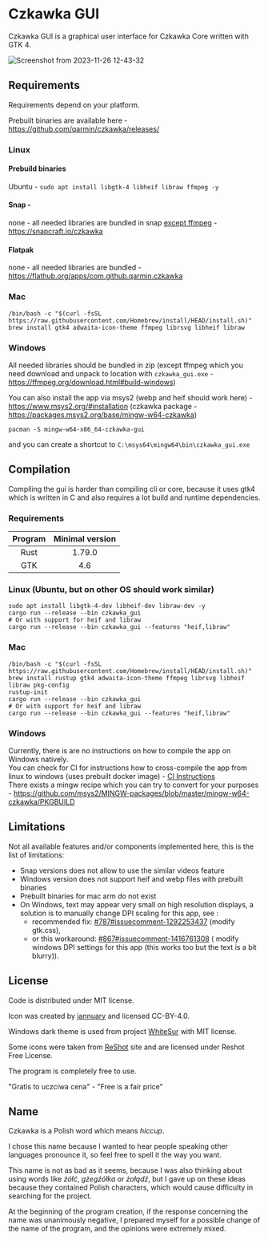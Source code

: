 # Czkawka GUI

Czkawka GUI is a graphical user interface for Czkawka Core written with GTK 4.

![Screenshot from 2023-11-26 12-43-32](https://github.com/qarmin/czkawka/assets/41945903/722ed490-0be1-4dac-bcfc-182a4d0787dc)

## Requirements

Requirements depend on your platform.

Prebuilt binaries are available here - https://github.com/qarmin/czkawka/releases/

### Linux

#### Prebuild binaries

Ubuntu - `sudo apt install libgtk-4 libheif libraw ffmpeg -y`

#### Snap -

none - all needed libraries are bundled in
snap [except ffmpeg](https://github.com/snapcrafters/ffmpeg/issues/73)  - https://snapcraft.io/czkawka

#### Flatpak

none - all needed libraries are bundled - https://flathub.org/apps/com.github.qarmin.czkawka

### Mac

```
/bin/bash -c "$(curl -fsSL https://raw.githubusercontent.com/Homebrew/install/HEAD/install.sh)"
brew install gtk4 adwaita-icon-theme ffmpeg librsvg libheif libraw
```

### Windows

All needed libraries should be bundled in zip (except ffmpeg which you need download and unpack to location
with `czkawka_gui.exe` - https://ffmpeg.org/download.html#build-windows)

You can also install the app via msys2 (webp and heif should work here) - https://www.msys2.org/#installation (czkawka
package - https://packages.msys2.org/base/mingw-w64-czkawka)

```
pacman -S mingw-w64-x86_64-czkawka-gui
```

and you can create a shortcut to `C:\msys64\mingw64\bin\czkawka_gui.exe`

## Compilation

Compiling the gui is harder than compiling cli or core, because it uses gtk4 which is written in C and also requires a
lot build and runtime dependencies.

### Requirements

| Program | Minimal version |
|:-------:|:---------------:|
|  Rust   |     1.79.0      |
|   GTK   |       4.6       |

### Linux (Ubuntu, but on other OS should work similar)

```shell
sudo apt install libgtk-4-dev libheif-dev libraw-dev -y
cargo run --release --bin czkawka_gui
# Or with support for heif and libraw
cargo run --release --bin czkawka_gui --features "heif,libraw"
```

### Mac

```shell
/bin/bash -c "$(curl -fsSL https://raw.githubusercontent.com/Homebrew/install/HEAD/install.sh)"
brew install rustup gtk4 adwaita-icon-theme ffmpeg librsvg libheif libraw pkg-config
rustup-init
cargo run --release --bin czkawka_gui
# Or with support for heif and libraw
cargo run --release --bin czkawka_gui --features "heif,libraw"
```

### Windows

Currently, there is are no instructions on how to compile the app on Windows natively.</br>
You can check for CI for instructions how to cross-compile the app from linux to windows (uses prebuilt docker
image) - [CI Instructions](../.github/workflows/windows.yml)</br>
There exists a mingw recipe which you can try to convert for your
purposes - https://github.com/msys2/MINGW-packages/blob/master/mingw-w64-czkawka/PKGBUILD

## Limitations

Not all available features and/or components implemented here, this is the list of limitations:

- Snap versions does not allow to use the similar videos feature
- Windows version does not support heif and webp files with prebuilt binaries
- Prebuilt binaries for mac arm do not exist
- On Windows, text may appear very small on high resolution displays, a solution is to manually change DPI scaling for
  this app, see :
    - recommended
      fix: [#787#issuecomment-1292253437](https://github.com/qarmin/czkawka/issues/787#issuecomment-1292253437) (modify
      gtk.css),
    - or this
      workaround: [#867#issuecomment-1416761308](https://github.com/qarmin/czkawka/issues/863#issuecomment-1416761308) (
      modify windows DPI settings for this app (this works too but the text is a bit blurry)).

## License

Code is distributed under MIT license.

Icon was created by [jannuary](https://github.com/jannuary) and licensed CC-BY-4.0.

Windows dark theme is used from project [WhiteSur](https://github.com/slypy/whitesur-gtk4-theme) with MIT license.

Some icons were taken from [ReShot](https://www.reshot.com) site and are licensed under Reshot Free License.

The program is completely free to use.

"Gratis to uczciwa cena" - "Free is a fair price"

## Name

Czkawka is a Polish word which means _hiccup_.

I chose this name because I wanted to hear people speaking other languages pronounce it, so feel free to spell it the
way you want.

This name is not as bad as it seems, because I was also thinking about using words like _żółć_, _gżegżółka_ or _żołądź_,
but I gave up on these ideas because they contained Polish characters, which would cause difficulty in searching for the
project.

At the beginning of the program creation, if the response concerning the name was unanimously negative, I prepared
myself
for a possible change of the name of the program, and the opinions were extremely mixed.
